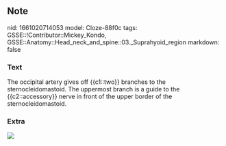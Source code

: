 ## Note
nid: 1661020714053
model: Cloze-88f0c
tags: GSSE::!Contributor::Mickey_Kondo, GSSE::Anatomy::Head_neck_and_spine::03._Suprahyoid_region
markdown: false

### Text
The occipital artery gives off {{c1::two}} branches to the sternocleidomastoid. The uppermost branch is a guide to the {{c2::accessory}} nerve in front of the upper border of the sternocleidomastoid.

### Extra
<img src="A270654_1_En_8_Fig11_HTML.jpg">
